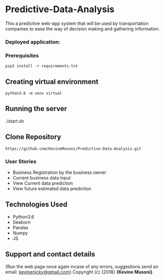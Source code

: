 # Predictive-Data-Analysis
This a predictive web-app system that will be used by transportation companies to ease the way of decision making and gathering information.

### Deployed application:

### Prerequisites
```
pip3 install -r requirements.txt
```
## Creating virtual environment
```
python3.6 -m venv virtual
```
## Running the server
./start.sh

## Clone Repository
```
https://github.com/KevineMusoni/Predictive-Data-Analysis.git
```
### User Stories

* Business Registration by the business owner
* Current business data input
* View Current data prediction
* View future estimated data prediction

## Technologies Used
* Python3.6
* Seaborn
* Pandas
* Numpy
* JS

## Support and contact details
{Run the web page once again incase of any errors,
suggestions
send an email: kevinenicky@gmail.com}
Copyright (c) {2018} **{Kevine Musoni}**
